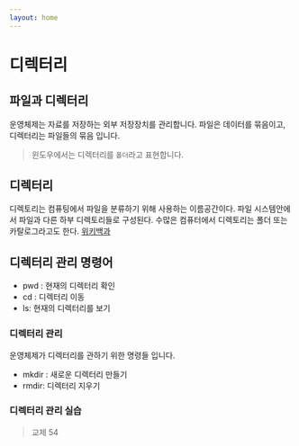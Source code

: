```yaml
---
layout: home
---
```


# 디렉터리

## 파일과 디렉터리
운영체제는 자료를 저장하는 외부 저장장치를 관리합니다. 파일은 데이터를 묶음이고, 디렉터리는 파일들의 묶음 입니다.

> 윈도우에서는 디렉터리를 `폴더`라고 표현합니다.

## 디렉터리

디렉토리는 컴퓨팅에서 파일을 분류하기 위해 사용하는 이름공간이다. 파일 시스템안에서 파일과 다른 하부 디렉토리들로 구성된다. 수많은 컴퓨터에서 디렉토리는 폴더 또는 카탈로그라고도 한다. [위키백과](https://ko.wikipedia.org/wiki/디렉토리)



## 디렉터리 관리 명령어
* pwd : 현재의 디렉터리 확인
* cd : 디렉터리 이동
* ls: 현재의 디렉터리를 보기



### 디렉터리 관리
운영체제가 디렉터리를 관하기 위한 명령들 입니다.

* mkdir : 새로운 디렉터리 만들기
* rmdir: 디렉터리 지우기





### 디렉터리 관리 실습

> 교제 54 







